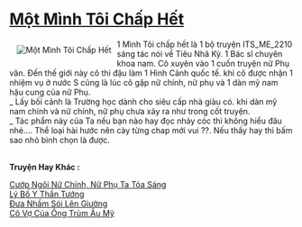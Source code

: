 <a href="https://utruyen.com/mot-minh-toi-chap-het/25069/" title="Một Mình Tôi Chấp Hết"><h1>Một Mình Tôi Chấp Hết</h1></a><div style="display:table"><img align="right" style="float: left; padding: 10px;" src="https://utruyen.com/images/story/200x260/mot-minh-toi-chap-het.jpg" alt="Một Mình Tôi Chấp Hết">1 Mình Tôi chấp hết là 1 bộ truyện ITS_ME_2210 sáng tác nói về Tiêu Nhã Kỳ. 1 Bác sĩ chuyên khoa nam. Cô xuyên vào 1 cuốn truyện nữ Phụ văn. Đến thế giới này cô thi đậu làm 1 Hình Cảnh quốc tế. khi cô được nhận 1 nhiệm vụ ở nước S cũng là lúc cô gặp nữ chính, nữ phụ và 1 dàn mỹ nam hậu cung của nữ Phụ.<br/>_ Lấy bối cảnh là Trường học dành cho siêu cấp nhà giàu có. khi dàn mỹ nam chính và nữ chính, nữ phụ chưa xảy ra như trong cốt truyện.<br/>_ Tác phẩm này của Ta nếu bạn nào hay đọc nhảy cóc thì không hiểu đâu nhé.... Thể loại hài hước nên cày từng chap mới vui ??. Nếu thấy hay thì bấm sao nhỏ bình chọn là được. </div><p><br><b>Truyện Hay Khác :</b></p><a href="https://utruyen.com/cuop-ngoi-nu-chinh-nu-phu-ta-toa-sang/25068/" alt="Cướp Ngôi Nữ Chính, Nữ Phụ Ta Tỏa Sáng">Cướp Ngôi Nữ Chính, Nữ Phụ Ta Tỏa Sáng</a><br/><a href="https://github.com/quanluxury/ngontinhhot/tree/master/truyenhay/20337/" alt="Lý Bố Y Thần Tướng">Lý Bố Y Thần Tướng</a><br/><a href="https://github.com/quanluxury/truyenhot/tree/master/truyenhay/17176/" alt="Đưa Nhầm Sói Lên Giường">Đưa Nhầm Sói Lên Giường</a><br/><a href="https://www.pinterest.com/pin/748230925578093446" alt="Cô Vợ Của Ông Trùm Âu Mỹ">Cô Vợ Của Ông Trùm Âu Mỹ</a><br/>